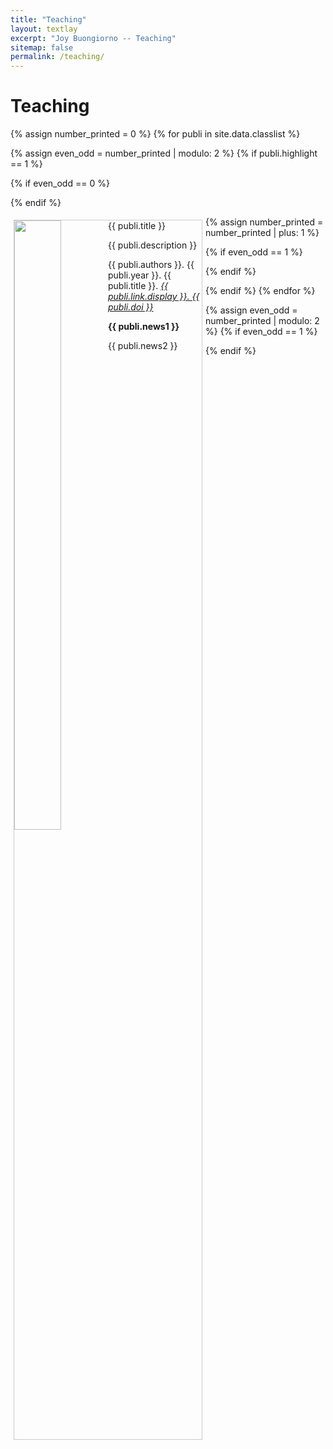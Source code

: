```yaml
---
title: "Teaching"
layout: textlay
excerpt: "Joy Buongiorno -- Teaching"
sitemap: false
permalink: /teaching/
---
```


# Teaching
{% assign number_printed = 0 %}
{% for publi in site.data.classlist %}

{% assign even_odd = number_printed | modulo: 2 %}
{% if publi.highlight == 1 %}

{% if even_odd == 0 %}
<div class="container">
{% endif %}

<html>
<head>
<style>
div.gallery {
  margin: 5px;
  border: 1px solid #ccc;
  float: left;
  width: 300px;
}

div.gallery:hover {
  border: 1px solid #777;
}

div.gallery img {
  width: 100%;
  height: 500;
}

div.desc {
  padding: 30px;
  text-align: center;
}
</style>
</head>
<body>

<div class="gallery">
  <pubtit>{{ publi.title }}</pubtit>
  <img src="{{ site.url }}{{ site.baseurl }}/images/classpic/{{ publi.image }}" class="img-responsive" width="50%" style="float: left" />
  <p>{{ publi.description }}</p>
  <p>{{ publi.authors }}. {{ publi.year }}. {{ publi.title }}. <em><a href="{{ publi.link.url }}">{{ publi.link.display }}. {{ publi.doi }}</a></em></p>
  <p class="text-danger"><strong> {{ publi.news1 }}</strong></p>
  <p> {{ publi.news2 }}</p>
 </div>


{% assign number_printed = number_printed | plus: 1 %}

{% if even_odd == 1 %}
</div>
{% endif %}

{% endif %}
{% endfor %}

{% assign even_odd = number_printed | modulo: 2 %}
{% if even_odd == 1 %}
</div>
{% endif %}

<p> &nbsp; </p>